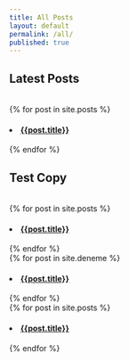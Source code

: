```yaml
---
title: All Posts
layout: default
permalink: /all/
published: true
---
```

<h2>Latest Posts</h2><br/>
<div class="col-md-12 col-lg-12 col-sm-12 col-xs-12">
	{% for post in site.posts %}
	<div class="col-md-6 col-lg-6 col-sm-12 col-xs-12">
		<h4><li><a href="{{post.url | prepend: site.baseurl}}">{{post.title}}</a></li></h4>
	</div>
{% endfor %}
</div>

<h2>Test Copy</h2><br/>

<div class="col-md-12 col-lg-12 col-sm-12 col-xs-12">
	{% for post in site.posts %}
	<div class="col-md-6 col-lg-6 col-sm-12 col-xs-12">
		<h4><li><a href="{{post.url | prepend: site.baseurl}}">{{post.title}}</a></li></h4>
	</div>
{% endfor %}
</div>

<div class="col-md-12 col-lg-12 col-sm-12 col-xs-12">
	{% for post in site.deneme %}
	<div class="col-md-6 col-lg-6 col-sm-12 col-xs-12">
		<h4><li><a href="{{post.url | prepend: site.baseurl}}">{{post.title}}</a></li></h4>
	</div>
{% endfor %}
</div>

<div class="col-md-12 col-lg-12 col-sm-12 col-xs-12">
	{% for post in site.posts %}
	<div class="col-md-6 col-lg-6 col-sm-12 col-xs-12">
		<h4><li><a href="{{post.url | prepend: site.baseurl}}">{{post.title}}</a></li></h4>
	</div>
{% endfor %}
</div>
